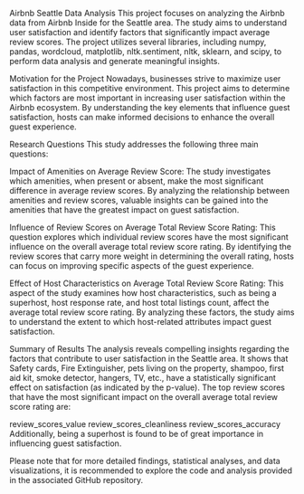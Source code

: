 Airbnb Seattle Data Analysis
This project focuses on analyzing the Airbnb data from Airbnb Inside for the Seattle area. The study aims to understand user satisfaction and identify factors that significantly impact average review scores. The project utilizes several libraries, including numpy, pandas, wordcloud, matplotlib, nltk.sentiment, nltk, sklearn, and scipy, to perform data analysis and generate meaningful insights.

Motivation for the Project
Nowadays, businesses strive to maximize user satisfaction in this competitive environment. This project aims to determine which factors are most important in increasing user satisfaction within the Airbnb ecosystem. By understanding the key elements that influence guest satisfaction, hosts can make informed decisions to enhance the overall guest experience.

Research Questions
This study addresses the following three main questions:

Impact of Amenities on Average Review Score: The study investigates which amenities, when present or absent, make the most significant difference in average review scores. By analyzing the relationship between amenities and review scores, valuable insights can be gained into the amenities that have the greatest impact on guest satisfaction.

Influence of Review Scores on Average Total Review Score Rating: This question explores which individual review scores have the most significant influence on the overall average total review score rating. By identifying the review scores that carry more weight in determining the overall rating, hosts can focus on improving specific aspects of the guest experience.

Effect of Host Characteristics on Average Total Review Score Rating: This aspect of the study examines how host characteristics, such as being a superhost, host response rate, and host total listings count, affect the average total review score rating. By analyzing these factors, the study aims to understand the extent to which host-related attributes impact guest satisfaction.

Summary of Results
The analysis reveals compelling insights regarding the factors that contribute to user satisfaction in the Seattle area. It shows that Safety cards, Fire Extinguisher, pets living on the property, shampoo, first aid kit, smoke detector, hangers, TV, etc., have a statistically significant effect on satisfaction (as indicated by the p-value). The top review scores that have the most significant impact on the overall average total review score rating are:

review_scores_value
review_scores_cleanliness
review_scores_accuracy
Additionally, being a superhost is found to be of great importance in influencing guest satisfaction.

Please note that for more detailed findings, statistical analyses, and data visualizations, it is recommended to explore the code and analysis provided in the associated GitHub repository.
